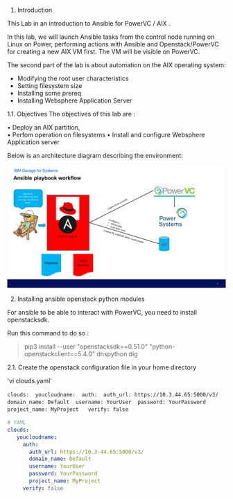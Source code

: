 1.	Introduction 

This Lab in an introduction to Ansible for PowerVC / AIX .

In this lab, we will launch Ansible tasks from the control node running on Linux on Power, performing actions with Ansible and Openstack/PowerVC for creating a new AIX VM first. The VM will be visible on PowerVC. 

The second part of the lab is about automation on the AIX operating system: 
-	Modifying the root user characteristics
-	Setting filesystem size
-	Installing some prereq 
-	Installing Websphere Application Server

1.1.	Objectives 
The objectives of this lab are : 

•	Deploy an AIX  partition,  
•	Perfom operation on filesystems 
•	Install and configure Websphere Application server

Below is an architecture diagram describing the environment:  
  
  ![alt text](./img/Slide3.JPG)


2. Installing ansible openstack python modules

For ansible to be able to interact with PowerVC, you need to install openstacksdk.

Run this command to do so :

> pip3 install --user "openstacksdk==0.51.0" "python-openstackclient==5.4.0" dnspython dig

2.1. Create the openstack configuration file in your home directory

'vi clouds.yaml'

`clouds: 
   youcloudname: 
     auth: 
       auth_url: https://10.3.44.65:5000/v3/ 
       domain_name: Default 
       username: YourUser 
       password: YourPassword 
       project_name: MyProject  
     verify: false`

``` yaml
# YAML
clouds: 
   youcloudname: 
     auth: 
       auth_url: https://10.3.44.65:5000/v3/ 
       domain_name: Default 
       username: YourUser 
       password: YourPassword 
       project_name: MyProject  
     verify: false
```
